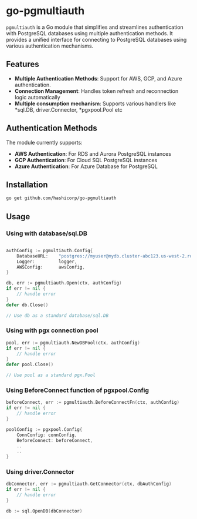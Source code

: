 # go-pgmultiauth

`pgmultiauth` is a Go module that simplifies and streamlines authentication with PostgreSQL databases using multiple authentication methods. It provides a unified interface for connecting to PostgreSQL databases using various authentication mechanisms.

## Features

- **Multiple Authentication Methods**: Support for AWS, GCP, and Azure authentication.
- **Connection Management**: Handles token refresh and reconnection logic automatically
- **Multiple consumption mechanism**: Supports various handlers like *sql.DB, driver.Connector, *pgxpool.Pool etc

## Authentication Methods

The module currently supports:

- **AWS  Authentication**: For RDS and Aurora PostgreSQL instances
- **GCP Authentication**: For Cloud SQL PostgreSQL instances
- **Azure Authentication**: For Azure Database for PostgreSQL

## Installation

```bash
go get github.com/hashicorp/go-pgmultiauth
```


## Usage

### Using with database/sql.DB

```go

authConfig := pgmultiauth.Config{
    DatabaseURL:    "postgres://myuser@mydb.cluster-abc123.us-west-2.rds.amazonaws.com:5432/mydb",
    Logger:         logger,
    AWSConfig:      awsConfig,
}

db, err := pgmultiauth.Open(ctx, authConfig)
if err != nil {
    // handle error
}
defer db.Close()

// Use db as a standard database/sql.DB
```

### Using with pgx connection pool
```go
pool, err := pgmultiauth.NewDBPool(ctx, authConfig)
if err != nil {
    // handle error
}
defer pool.Close()

// Use pool as a standard pgx.Pool
```

### Using BeforeConnect function of pgxpool.Config
```go
beforeConnect, err := pgmultiauth.BeforeConnectFn(ctx, authConfig)
if err != nil {
    // handle error
}

poolConfig := pgxpool.Config{
    ConnConfig: connConfig,
    BeforeConnect: beforeConnect,
    ..
    ..
}
```

### Using driver.Connector

```go
dbConnector, err := pgmultiauth.GetConnector(ctx, dbAuthConfig)
if err != nil {
    // handle error
}

db := sql.OpenDB(dbConnector)
```
